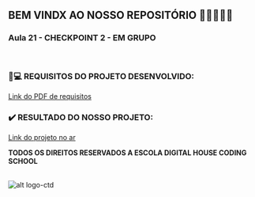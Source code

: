 ## BEM VINDX AO NOSSO REPOSITÓRIO 👩‍💻👩‍💻✨

### __Aula 21 -  CHECKPOINT 2 - EM GRUPO__

<br>


### 📃💻 REQUISITOS DO PROJETO DESENVOLVIDO: 
[Link do PDF de requisitos](https://github.com/soareslil/ctd-1bi-frontend1-a21-checkpoint2/blob/main/Checkpoint%2002.pdf)

### ✔️ RESULTADO DO NOSSO PROJETO:  
[Link do projeto no ar](https://soareslil.github.io/ctd-1bi-frontend1-a21-checkpoint2/) 


__TODOS OS DIREITOS RESERVADOS A ESCOLA DIGITAL HOUSE CODING SCHOOL__
<br> <br>

![alt logo-ctd](https://vidadeempresa.com.br/wp-content/uploads/2021/02/curso.png)
